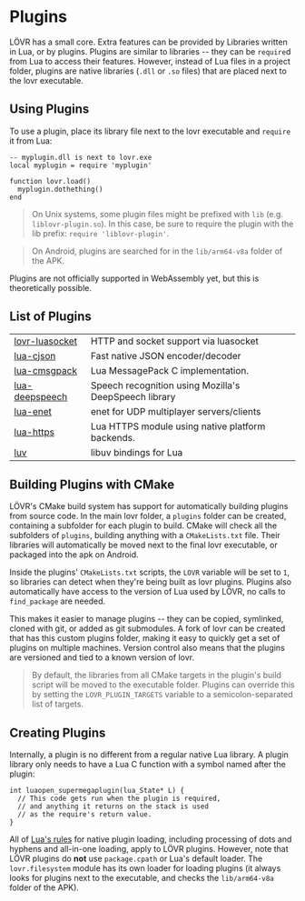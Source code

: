 Plugins
===

LÖVR has a small core.  Extra features can be provided by <a data-key="Libraries">Libraries</a>
written in Lua, or by plugins.  Plugins are similar to libraries -- they can be `require`d from Lua
to access their features.  However, instead of Lua files in a project folder, plugins are native
libraries (`.dll` or `.so` files) that are placed next to the lovr executable.

Using Plugins
---

To use a plugin, place its library file next to the lovr executable and `require` it from Lua:

```
-- myplugin.dll is next to lovr.exe
local myplugin = require 'myplugin'

function lovr.load()
  myplugin.dothething()
end
```

> On Unix systems, some plugin files might be prefixed with `lib` (e.g. `liblovr-plugin.so`).
> In this case, be sure to require the plugin with the lib prefix: `require 'liblovr-plugin'`.

> On Android, plugins are searched for in the `lib/arm64-v8a` folder of the APK.

Plugins are not officially supported in WebAssembly yet, but this is theoretically possible.

List of Plugins
---

<table>
  <tbody>
    <tr>
      <td><a href="https://github.com/brainrom/lovr-luasocket">lovr-luasocket</a></td>
      <td>HTTP and socket support via luasocket</td>
    </tr>
    <tr>
      <td><a href="https://github.com/bjornbytes/lua-cjson">lua-cjson</a></td>
      <td>Fast native JSON encoder/decoder</td>
    </tr>
    <tr>
      <td><a href="https://github.com/antirez/lua-cmsgpack">lua-cmsgpack</a></td>
      <td>Lua MessagePack C implementation.</td>
    </tr>
    <tr>
      <td><a href="https://github.com/bjornbytes/lua-deepspeech">lua-deepspeech</a></td>
      <td>Speech recognition using Mozilla's DeepSpeech library</td>
    </tr>
    <tr>
      <td><a href="https://github.com/bjornbytes/lua-enet">lua-enet</a></td>
      <td>enet for UDP multiplayer servers/clients</td>
    </tr>
    <tr>
      <td><a href="https://github.com/love2d/lua-https">lua-https</a></td>
      <td>Lua HTTPS module using native platform backends.</td>
    </tr>
    <tr>
      <td><a href="https://github.com/luvit/luv">luv</a></td>
      <td>libuv bindings for Lua</td>
    </tr>
  </tbody>
</table>

Building Plugins with CMake
---

LÖVR's CMake build system has support for automatically building plugins from source code.  In the
main lovr folder, a `plugins` folder can be created, containing a subfolder for each plugin to
build.  CMake will check all the subfolders of `plugins`, building anything with a `CMakeLists.txt`
file.  Their libraries will automatically be moved next to the final lovr executable, or packaged
into the apk on Android.

Inside the plugins' `CMakeLists.txt` scripts, the `LOVR` variable will be set to `1`, so libraries
can detect when they're being built as lovr plugins.  Plugins also automatically have access to the
version of Lua used by LÖVR, no calls to `find_package` are needed.

This makes it easier to manage plugins -- they can be copied, symlinked, cloned with git, or added
as git submodules.  A fork of lovr can be created that has this custom plugins folder, making it
easy to quickly get a set of plugins on multiple machines.  Version control also means that the
plugins are versioned and tied to a known version of lovr.

> By default, the libraries from all CMake targets in the plugin's build script will be moved
> to the executable folder.  Plugins can override this by setting the `LOVR_PLUGIN_TARGETS` variable
> to a semicolon-separated list of targets.

Creating Plugins
---

Internally, a plugin is no different from a regular native Lua library.  A plugin library only needs
to have a Lua C function with a symbol named after the plugin:

```
int luaopen_supermegaplugin(lua_State* L) {
  // This code gets run when the plugin is required,
  // and anything it returns on the stack is used
  // as the require's return value.
}
```

All of [Lua's rules](https://www.lua.org/manual/5.1/manual.html#pdf-package.loaders) for native
plugin loading, including processing of dots and hyphens and all-in-one loading, apply to LÖVR
plugins.  However, note that LÖVR plugins do **not** use `package.cpath` or Lua's default loader.
The `lovr.filesystem` module has its own loader for loading plugins (it always looks for plugins
next to the executable, and checks the `lib/arm64-v8a` folder of the APK).
